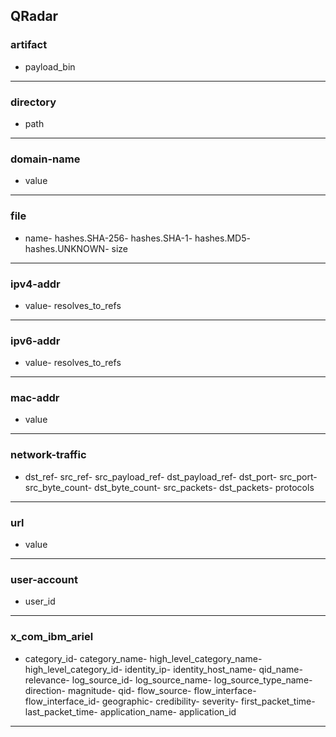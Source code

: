 ## QRadar
### artifact
- payload_bin
___
### directory
- path
___
### domain-name
- value
___
### file
- name- hashes.SHA-256- hashes.SHA-1- hashes.MD5- hashes.UNKNOWN- size
___
### ipv4-addr
- value- resolves_to_refs
___
### ipv6-addr
- value- resolves_to_refs
___
### mac-addr
- value
___
### network-traffic
- dst_ref- src_ref- src_payload_ref- dst_payload_ref- dst_port- src_port- src_byte_count- dst_byte_count- src_packets- dst_packets- protocols
___
### url
- value
___
### user-account
- user_id
___
### x_com_ibm_ariel
- category_id- category_name- high_level_category_name- high_level_category_id- identity_ip- identity_host_name- qid_name- relevance- log_source_id- log_source_name- log_source_type_name- direction- magnitude- qid- flow_source- flow_interface- flow_interface_id- geographic- credibility- severity- first_packet_time- last_packet_time- application_name- application_id
___
